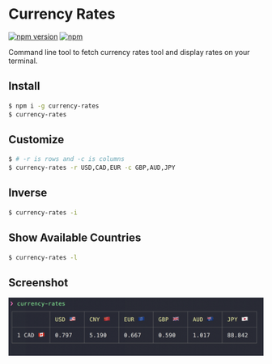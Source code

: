 # Currency Rates
[![npm version](https://badge.fury.io/js/currency-rates.svg)](https://www.npmjs.com/package/currency-rates)
[![npm](https://img.shields.io/npm/dt/currency-rates.svg)](https://www.npmjs.com/package/currency-rates)

Command line tool to fetch currency rates tool and display rates on your terminal.

## Install
```sh
$ npm i -g currency-rates
$ currency-rates
```

## Customize
```sh
$ # -r is rows and -c is columns
$ currency-rates -r USD,CAD,EUR -c GBP,AUD,JPY
```

## Inverse
```sh
$ currency-rates -i
```

## Show Available Countries
```sh
$ currency-rates -l
```

## Screenshot
![screenshot](./screenshot.png?raw=true)
